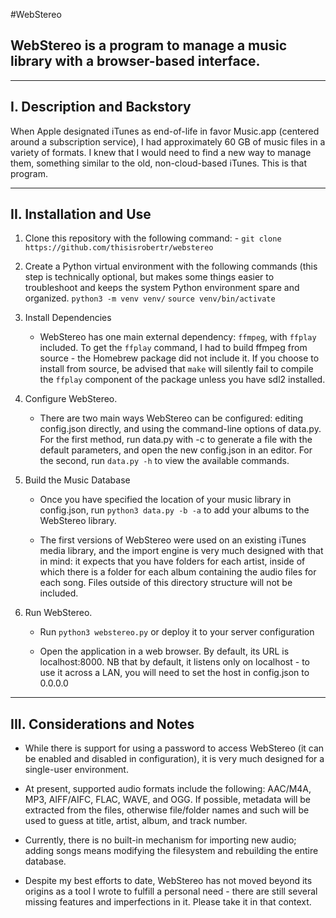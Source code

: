 #WebStereo

## WebStereo is a program to manage a music library with a browser-based interface.

---

## I. Description and Backstory

When Apple designated iTunes as end-of-life in favor Music.app (centered around a subscription service), I had approximately 60 GB of music files in a variety of formats. I knew that I would need to find a new way to manage them, something similar to the old, non-cloud-based iTunes. This is that program.

---

## II. Installation and Use

1. Clone this repository with the following command:
        - `git clone https://github.com/thisisrobertr/webstereo`

2. Create a Python virtual environment with the following commands (this step is technically optional, but makes some things easier to troubleshoot and keeps the system Python environment spare and organized.
         `python3 -m venv venv/`
      `source venv/bin/activate`

3. Install Dependencies
    - WebStereo has one main external dependency: `ffmpeg`, with `ffplay` included. To get the `ffplay` command, I had to build ffmpeg from source - the Homebrew package did not include it. If you choose to install from source, be advised that `make` will silently fail to compile the `ffplay` component of the package unless you have sdl2 installed.
    
4. Configure WebStereo.
    - There are two main ways WebStereo can be configured: editing config.json directly, and using the command-line options of data.py. For the first method, run data.py with -c to generate a file with the default parameters, and open the new config.json in an editor. For the second, run `data.py -h` to view the available commands.
 
5. Build the Music Database
    - Once you have specified the location of your music library in config.json, run `python3 data.py -b -a` to add your albums to the WebStereo library.
    
    - The first versions of WebStereo were used on an existing iTunes media library, and the import engine is very much designed with that in mind: it expects that you have folders for each artist, inside of which there is a folder for each album containing the audio files for each song. Files outside of this directory structure will not be included.
     
6. Run WebStereo.
    - Run `python3 webstereo.py` or deploy it to your server configuration
    
    - Open the application in a web browser. By default, its URL is localhost:8000. NB that by default, it listens only on localhost - to use it across a LAN, you will need to set the host in config.json to 0.0.0.0

---

## III. Considerations and Notes
- While there is support for using a password to access WebStereo (it can be enabled and disabled in configuration), it is very much designed for a single-user environment.

- At present, supported audio formats include the following: AAC/M4A, MP3, AIFF/AIFC, FLAC, WAVE, and OGG. If possible, metadata will be extracted from the files, otherwise file/folder names and such will be used to guess at title, artist, album, and track number.

- Currently, there is no built-in mechanism for importing new audio; adding songs means modifying the filesystem and rebuilding the entire database.

- Despite my best efforts to date, WebStereo has not moved beyond its origins as a tool I wrote to fulfill a personal need - there are still several missing features and imperfections in it. Please take it in that context.
